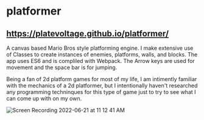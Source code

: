 # platformer

## https://platevoltage.github.io/platformer/

A canvas based Mario Bros style platforming engine. I make extensive use of Classes to create instances of enemies, platforms, walls, and blocks. The app uses ES6 and is compliled with Webpack. The Arrow keys are used for movement and the space bar is for jumping.


Being a fan of 2d platform games for most of my life, I am intimently familiar with the mechanics of a 2d platformer, but I intentionally haven't researched any programming techninques for this type of game just to try to see what I can come up with on my own.

![Screen Recording 2022-06-21 at 11 12 41 AM](https://user-images.githubusercontent.com/1414728/174870145-46af7e19-a7bb-4086-a016-6e902bade2ac.gif)
